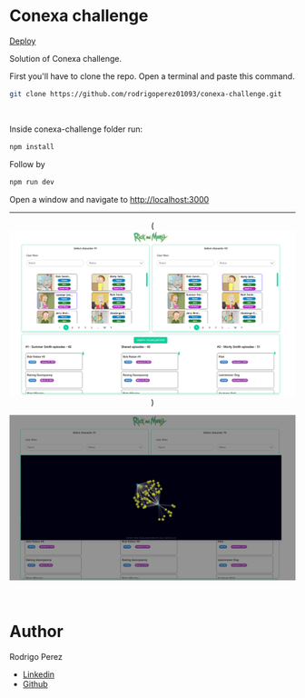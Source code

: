 # Conexa challenge

<div align="center">

</div>

 <div align="left">

[Deploy](https://conexa-challenge-front.netlify.app/)

</div>

Solution of Conexa challenge.

First you'll have to clone the repo. Open a terminal and paste this command.

```bash
git clone https://github.com/rodrigoperez01093/conexa-challenge.git
```

<br>

Inside conexa-challenge folder run:

```bash
npm install
```

Follow by

```bash
npm run dev
```

Open a window and navigate to <http://localhost:3000>

---

<div align="center">

(![alt text](image.png))

</div>

<div align="center">

![alt text](image-1.png)

</div>

<br>

<h1> Author </h1>

Rodrigo Perez

- [Linkedin](https://www.linkedin.com/in/rodrigo-perez-full-stack-developer/)
- [Github](https://github.com/rodrigoperez01093)
